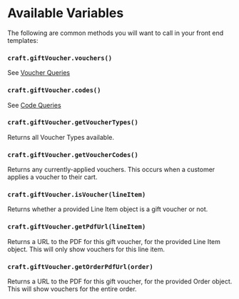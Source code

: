 # Available Variables
The following are common methods you will want to call in your front end templates:

### `craft.giftVoucher.vouchers()`
See [Voucher Queries](docs:getting-elements/voucher-queries)

### `craft.giftVoucher.codes()`
See [Code Queries](docs:getting-elements/code-queries)

### `craft.giftVoucher.getVoucherTypes()`
Returns all Voucher Types available.

### `craft.giftVoucher.getVoucherCodes()`
Returns any currently-applied vouchers. This occurs when a customer applies a voucher to their cart.

### `craft.giftVoucher.isVoucher(lineItem)`
Returns whether a provided Line Item object is a gift voucher or not.

### `craft.giftVoucher.getPdfUrl(lineItem)`
Returns a URL to the PDF for this gift voucher, for the provided Line Item object. This will only show vouchers for this line item.

### `craft.giftVoucher.getOrderPdfUrl(order)`
Returns a URL to the PDF for this gift voucher, for the provided Order object. This will show vouchers for the entire order.

